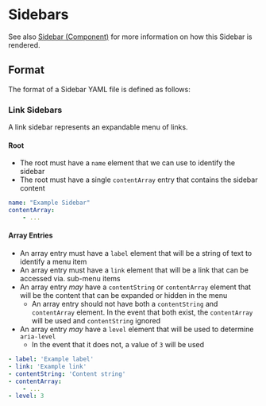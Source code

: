# Sidebars

See also [Sidebar (Component)](../../../src/components/Sidebar) for more information on how this Sidebar is rendered.

## Format

The format of a Sidebar YAML file is defined as follows:

### Link Sidebars

A link sidebar represents an expandable menu of links.

#### Root

* The root must have a ```name``` element that we can use to identify the sidebar
* The root must have a single ```contentArray``` entry that contains the sidebar content

```yaml
name: "Example Sidebar"
contentArray:
    - ...
```

#### Array Entries

* An array entry must have a ```label``` element that will be a string of text to identify a menu item
* An array entry must have a ```link``` element that will be a link that can be accessed via. sub-menu items
* An array entry _may_ have a ```contentString``` or ```contentArray``` element that will be the content that can be expanded or hidden in the menu
  * An array entry should not have both a ```contentString``` and ```contentArray``` element. In the event that both exist, the ```contentArray``` will be used and ```contentString``` ignored
* An array entry _may_ have a ```level``` element that will be used to determine ```aria-level```
  *  In the event that it does not, a value of ```3``` will be used

```yaml
- label: 'Example label'
- link: 'Example link'
- contentString: 'Content string'
- contentArray:
    - ...
- level: 3
```